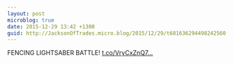 ```yaml
---
layout: post
microblog: true
date: 2015-12-29 13:42 +1300
guid: http://JacksonOfTrades.micro.blog/2015/12/29/t681636294498242560.html
---
```

FENCING LIGHTSABER BATTLE! [t.co/VryCxZnQ7...](https://t.co/VryCxZnQ7K)
